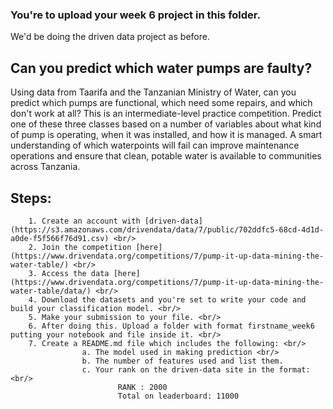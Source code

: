 ### You're to upload your week 6 project in this folder. 
We'd be doing the driven data project as before.


## Can you predict which water pumps are faulty?

Using data from Taarifa and the Tanzanian Ministry of Water, can you predict which pumps are functional, which need some repairs, and which don't work at all? This is an intermediate-level practice competition. Predict one of these three classes based on a number of variables about what kind of pump is operating, when it was installed, and how it is managed. A smart understanding of which waterpoints will fail can improve maintenance operations and ensure that clean, potable water is available to communities across Tanzania.


## Steps:
        1. Create an account with [driven-data] (https://s3.amazonaws.com/drivendata/data/7/public/702ddfc5-68cd-4d1d-a0de-f5f566f76d91.csv) <br/>
        2. Join the competition [here] (https://www.drivendata.org/competitions/7/pump-it-up-data-mining-the-water-table/) <br/>
        3. Access the data [here] (https://www.drivendata.org/competitions/7/pump-it-up-data-mining-the-water-table/data/) <br/>
        4. Download the datasets and you're set to write your code and build your classification model. <br/>
        5. Make your submission to your file. <br/>
        6. After doing this. Upload a folder with format firstname_week6 putting your notebook and file inside it. <br/>
        7. Create a README.md file which includes the following: <br/>
                    a. The model used in making prediction <br/>
                    b. The number of features used and list them.
                    c. Your rank on the driven-data site in the format: <br/>
                            RANK : 2000
                            Total on leaderboard: 11000
        
